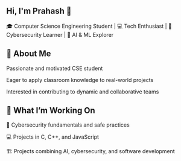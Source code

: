 ## Hi, I'm Prahash 👋

🎓 Computer Science Engineering Student | 💻 Tech Enthusiast | 🔐 Cybersecurity Learner | 🤖 AI & ML Explorer

## 🚀 About Me

Passionate and motivated CSE student

Eager to apply classroom knowledge to real-world projects

Interested in contributing to dynamic and collaborative teams


## 🔭 What I’m Working On

🔐 Cybersecurity fundamentals and safe practices

💻 Projects in C, C++, and JavaScript

🏗️ Projects combining AI, cybersecurity, and software development

